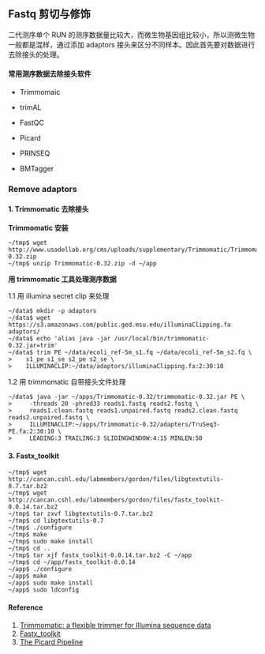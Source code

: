 ## Fastq 剪切与修饰

二代测序单个 RUN 的测序数据量比较大，而微生物基因组比较小，所以测微生物一般都是混样，通过添加 adaptors 接头来区分不同样本。因此首先要对数据进行去除接头的处理。

#### 常用测序数据去除接头软件

* Trimmomaic
* trimAL


* FastQC
* Picard
* PRINSEQ
* BMTagger


### Remove adaptors

#### 1. Trimmomatic 去除接头

**Trimmomatic 安装**

```
~/tmp$ wget http://www.usadellab.org/cms/uploads/supplementary/Trimmomatic/Trimmomatic-0.32.zip
~/tmp$ unzip Trimmomatic-0.32.zip -d ~/app
```

**用 trimmomatic 工具处理测序数据**

1.1 用 illumina secret clip 来处理

```
~/data$ mkdir -p adaptors
~/data$ wget https://s3.amazonaws.com/public.ged.msu.edu/illuminaClipping.fa adaptors/
~/data$ echo 'alias java -jar /usr/local/bin/trimmomatic-0.32.jar=trim'
~/data$ trim PE ~/data/ecoli_ref-5m_s1.fq ~/data/ecoli_ref-5m_s2.fq \
>    s1_pe s1_se s2_pe s2_se \
>    ILLUMINACLIP:~/data/adaptors/illuminaClipping.fa:2:30:10
```

1.2 用 trimmomatic 自带接头文件处理

```
~/data$ java -jar ~/apps/Trimmomatic-0.32/trimmomatic-0.32.jar PE \
>     -threads 20 -phred33 reads1.fastq reads2.fastq \
>     reads1.clean.fastq reads1.unpaired.fastq reads2.clean.fastq reads2.unpaired.fastq \
>     ILLUMINACLIP:~/apps/Trimmomatic-0.32/adapters/TruSeq3-PE.fa:2:30:10 \
>     LEADING:3 TRAILING:3 SLIDINGWINDOW:4:15 MINLEN:50
```

#### 3. Fastx_toolkit
```
~/tmp$ wget http://cancan.cshl.edu/labmembers/gordon/files/libgtextutils-0.7.tar.bz2
~/tmp$ wget http://cancan.cshl.edu/labmembers/gordon/files/fastx_toolkit-0.0.14.tar.bz2
~/tmp$ tar zxvf libgtextutils-0.7.tar.bz2
~/tmp$ cd libgtextutils-0.7
~/tmp$ ./configure
~/tmp$ make
~/tmp$ sudo make install
~/tmp$ cd ..
~/tmp$ tar xjf fastx_toolkit-0.0.14.tar.bz2 -C ~/app
~/tmp$ cd ~/app/fastx_toolkit-0.0.14
~/app$ ./configure
~/app$ make
~/app$ sudo make install
~/app$ sudo ldconfig
```

#### Reference ###
1. [Trimmomatic: a flexible trimmer for Illumina sequence data](http://bioinformatics.oxfordjournals.org/content/early/2014/04/12/bioinformatics.btu170.full.pdf)
2. [Fastx_toolkit](http://hannonlab.cshl.edu/fastx_toolkit/)
3. [The Picard Pipeline](https://www.broadinstitute.org/files/shared/mpg/plathumgen/plathumgen_fennell.pdf)
